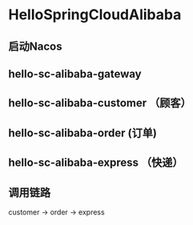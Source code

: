 # HelloSpringCloudAlibaba

## 启动Nacos



## hello-sc-alibaba-gateway



## hello-sc-alibaba-customer （顾客）

## hello-sc-alibaba-order (订单)

## hello-sc-alibaba-express （快递）

## 调用链路
customer -> order -> express